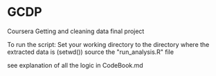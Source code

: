 # GCDP
Coursera Getting and cleaning data final project

To run the script:
Set your working directory to the directory where the extracted data is (setwd())
source the "run_analysis.R" file

see explanation of all the logic in CodeBook.md